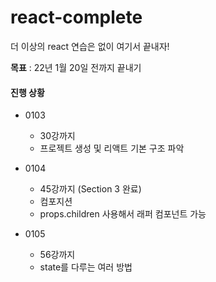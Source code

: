 # react-complete

더 이상의 react 연습은 없이 여기서 끝내자!

**목표** : 22년 1월 20일 전까지 끝내기

#### 진행 상황
- 0103
  - 30강까지
  - 프로젝트 생성 및 리액트 기본 구조 파악 

- 0104
  - 45강까지 (Section 3 완료)
  - 컴포지션
  - props.children 사용해서 래퍼 컴포넌트 가능

- 0105
  - 56강까지
  - state를 다루는 여러 방법